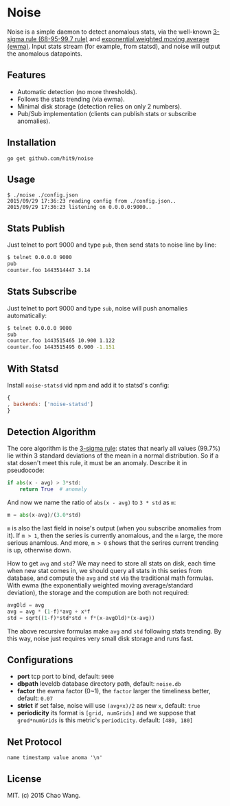 Noise
=====

Noise is a simple daemon to detect anomalous stats, via the well-known
[3-sigma rule (68-95-99.7 rule)](https://en.wikipedia.org/wiki/68%E2%80%9395%E2%80%9399.7_rule)
and [exponential weighted moving average (ewma)](https://en.wikipedia.org/wiki/Moving_average).
Input stats stream (for example, from statsd), and noise will output the
anomalous datapoints.

Features
--------

* Automatic detection (no more thresholds).
* Follows the stats trending (via ewma).
* Minimal disk storage (detection relies on only 2 numbers).
* Pub/Sub implementation (clients can publish stats or subscribe anomalies).

Installation
------------

    go get github.com/hit9/noise

Usage
------

    $ ./noise ./config.json
    2015/09/29 17:36:23 reading config from ./config.json..
    2015/09/29 17:36:23 listening on 0.0.0.0:9000..

Stats Publish
-------------

Just telnet to port 9000 and type `pub`, then send stats to noise line by line:

```bash
$ telnet 0.0.0.0 9000
pub
counter.foo 1443514447 3.14
```

Stats Subscribe
---------------

Just telnet to port 9000 and type `sub`, noise will push anomalies automatically:

```bash
$ telnet 0.0.0.0 9000
sub
counter.foo 1443515465 10.900 1.122
counter.foo 1443515495 0.900 -1.151
```

With Statsd
-----------

Install `noise-statsd` vid npm and add it to statsd's config:

```js
{
, backends: ['noise-statsd']
}
```

Detection Algorithm
-------------------

The core algorithm is the [3-sigma rule](https://en.wikipedia.org/wiki/68–95–99.7_rule):
states that nearly all values (99.7%) lie within 3 standard
deviations of the mean in a normal distribution. So if a stat dosen't meet
this rule, it must be an anomaly. Describe it in pseudocode:

```python
if abs(x - avg) > 3*std:
    return True  # anomaly
```

And now we name the ratio of `abs(x - avg)` to `3 * std` as `m`:

```python
m = abs(x-avg)/(3.0*std)
```

`m` is also the last field in noise's output (when you subscribe anomalies
from it). If `m > 1`, then the series is currently anomalous,
and the `m` large, the more serious anamlous. And more, `m > 0` shows that the
serires current trending is up, otherwise down.

How to get `avg` and `std`? We may need to store all stats on disk, each time
when new stat comes in, we should query all stats in this series from database,
and compute the `avg` and `std` via the traditional math formulas. With ewma (the
exponentially weighted moving average/standard deviation), the storage and the compution
are both not required:

```python
avgOld = avg
avg = avg * (1-f)*avg + x*f
std = sqrt((1-f)*std*std + f*(x-avgOld)*(x-avg))
```

The above recursive formulas make `avg` and `std` following stats trending. By this way,
noise just requires very small disk storage and runs fast.

Configurations
--------------
* **port** tcp port to bind, default: `9000`
* **dbpath** leveldb database directory path, default: `noise.db`
* **factor** the ewma factor (0~1), the `factor` larger the timeliness better, default: `0.07`
* **strict** if set false, noise will use `(avg+x)/2` as new `x`, default: `true`
* **periodicity** its format is `[grid, numGrids]` and we suppose that `grod*numGrids` is
  this metric's `periodicity`. default: `[480, 180]`

Net Protocol
------------

```
name timestamp value anoma '\n'
```

License
--------

MIT. (c) 2015 Chao Wang.
